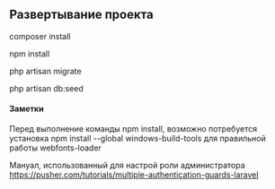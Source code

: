 ## Развертывание проекта

composer install

npm install

php artisan migrate

php artisan db:seed

#### Заметки
Перед выполнение команды npm install, возможно потребуется установка npm install --global windows-build-tools
для правильной работы webfonts-loader 

Мануал, использованный для настрой роли администратора
https://pusher.com/tutorials/multiple-authentication-guards-laravel